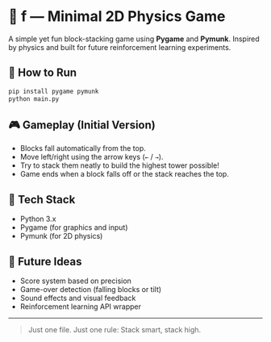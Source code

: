 # 🧱 f — Minimal 2D Physics Game

A simple yet fun block-stacking game using **Pygame** and **Pymunk**.
Inspired by physics and built for future reinforcement learning experiments.

## 🚀 How to Run

```bash
pip install pygame pymunk
python main.py
```

## 🎮 Gameplay (Initial Version)

* Blocks fall automatically from the top.
* Move left/right using the arrow keys (`←` / `→`).
* Try to stack them neatly to build the highest tower possible!
* Game ends when a block falls off or the stack reaches the top.

## 🔧 Tech Stack

* Python 3.x
* Pygame (for graphics and input)
* Pymunk (for 2D physics)

## 🧠 Future Ideas

* Score system based on precision
* Game-over detection (falling blocks or tilt)
* Sound effects and visual feedback
* Reinforcement learning API wrapper

---

> Just one file. Just one rule: Stack smart, stack high.
